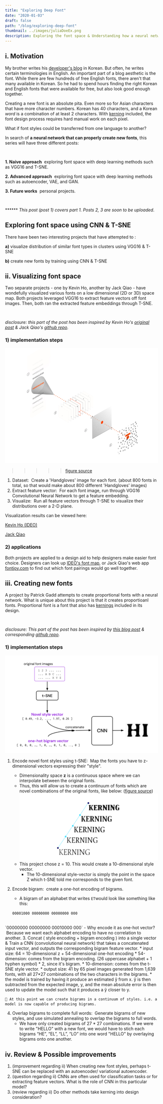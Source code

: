 ```yaml
---
title: "Exploring Deep Font"
date: "2020-01-03"
draft: false
path: "/blog/exploring-deep-font"
thumbnail: ../images/juliaDoeEx.png
description: Exploring the font space & Understanding how a neural network creates new fonts.
---
```


## i. Motivation
My brother writes his [developer's blog](https://www.hohyeonmoon.com/) in Korean. But often, he writes certain terminologies in English. 
An important part of a blog aesthetic is the font. While there are few hundreds of free English fonts, there aren't that many available in Korean.
So he had to spend hours finding the right Korean and English fonts that were available for free, but also look good enough together. 

Creating a new font is an absolute pita. Even more so for Asian characters that have more character numbers. 
Korean has 40 characters, and a Korean *word* is a combination of at least 2 characters. 
With [kerning](https://type.method.ac/) included, the font design process requires hard manual work on each pixel. 

What if font styles could be transferred from one language to another? 


In search of **a neural network that can properly create new fonts**, this series will have three different posts: 

<br/>


**1.  Naive approach**  exploring font space with deep learning methods such as VGG16 and T-SNE. 

**2.  Advanced approach**  exploring font space with deep learning methods such as autoencoder, VAE, and GAN.

**3.  Future works**  personal projects.

<br/>

****** *This post (post 1) covers part 1. Posts 2, 3 are soon to be uploaded*.


## Exploring font space using CNN & T-SNE
There have been two interesting projects that have attempted to :

**a)** visualize distribution of similar font types in clusters using VGG16 & T-SNE

**b)** create new fonts by training using CNN & T-SNE  

## ii. Visualizing font space
Two separate projects - one by Kevin Ho, another by Jack Qiao - have wondefully visualized various fonts on a low dimensional (2D or 3D) space map. 
Both projects leveraged VGG16 to extract feature vectors off font images. Then, both ran the extracted feature embeddings through T-SNE.

<br/>

*disclosure: this part of the post has been inspired by Kevin Ho's [original post](https://medium.com/ideo-stories/organizing-the-world-of-fonts-with-ai-7d9e49ff2b25) 
& Jack Qiao's [github repo](https://github.com/Jack000/fontjoy).*

### 1) implementation steps
![ideo-implementation](../images/post04-ideo-implementation.jpeg)
>>>>> [figure source](https://medium.com/ideo-stories/organizing-the-world-of-fonts-with-ai-7d9e49ff2b25)
1. Dataset:  Create a 'Handgloves' image for each font. (about 800 fonts in total, so that would make about 800 different 'Handgloves' images)
2. Extract feature vector:  For each font image, run through VGG16 Convolutional Neural Network to get a feature embedding. 
3. Visualize:  Run all feature vectors through T-SNE to visualize their distributions over a 2-D plane. 

Visualization results can be viewed here:

[Kevin Ho (IDEO)](http://fontmap.ideo.com/)

[Jack Qiao](https://fontjoy.com/projector/)

### 2) applications 
Both projects are applied to a design aid to help designers make easier font choice. Designers can look up [IDEO's font map](http://fontmap.ideo.com/), or Jack Qiao's web app [fontjoy.com](http://fontjoy.com) to find out which font pairings would go well together.


## iii. Creating new fonts
A project by Patrick Gadd attempts to create proportional fonts with a neural network.
What is unique about this project is that it creates proportioanl fonts. Proportional font is a font that also has [kernings](https://en.wikipedia.org/wiki/Kerning) included in its design. 

<br/>

*disclosure: This part of the post has been inspired by [this blog post](https://patrickgadd.github.io/feel-the-kern/) & corresponding [github repo](https://github.com/patrickgadd/feel-the-kern).*

### 1) implementation steps 

![feel-the-kern-arch](../images/post04-feel-the-kern-arch.png)
1. Encode novel font styles using t-SNE:  Map the fonts you have to z-dimensional vectors expressing their "style".
	* Dimensionality space **z** is a continuous space where we can interpolate between the original fonts.
	* Thus, this will allow us to create a continuum of fonts which are novel combinations of the original fonts, like below: ([figure source](https://patrickgadd.github.io/feel-the-kern/)) 
	![font-continuum](../images/post04-font-continuum.png)
	* This project chose z = 10. This would create a 10-dimensional style vector.
		- The 10-dimensional style-vector is simply the point in the space Z which t-SNE told me corresponds to the given font.

2. Encode bigram:  create a one-hot encoding of bigrams.
	- A bigram of an alphabet that writes `ET`would look like something like this:
	
	`00001000 00000000 00000000 000	`
<br/>
	`00000000 00000000 00010000 000`
	- Why encode it as one-hot vector?  Because we want each alphabet encoding to have no correlation to another.
3. Concat ( style encoding + bigram encoding ) into a single vector & Train a CNN (convolutional neural network) that takes a concatenated input vector, and outputs the corresponding bigram feature vector.
	* input size: 64 = 10-dimensional z + 54-dimensional one-hot encoding 
		* 54-dimension: comes from the bigram encoding. (26 uppercase alphabet + 1 hyphen symbol) * 2, since it's bigram.
		* 10-dimension: comes from the t-SNE style vector. 
	* output size: 41 by 65 pixel images generated from 1,639 fonts, with all 27*27 combinations of the two characters in the bigrams.
	* the model is trained by having it produce an estimated ỹ from x. ỹ is then subtracted from the expected image, y, 
	and the mean absolute error is then used to update the model such that it produces a ỹ closer to y.
	
	📌 At this point we can create bigrams in a continuum of styles. i.e. a model is now capable of producing bigrams.
4. Overlap bigrams to complete full words:  Generate bigrams of new styles, and use simulated annealing to overlap the bigrams to full words.
	* We have only created bigrams of 27 * 27 combinations. If we were to write "HELLO" with a new font, we would have to stich each bigrams “HE”, “EL”, “LL”, “LO”  into one word "HELLO"
	by overlaying bigrams onto one another.
	<!--![overlay-bigrams](../images/post04-overlay-bigrams.gif)-->

## iv. Review & Possible improvements
1. (improvement regarding ii) When creating new font styles, perhaps t-SNE can be replaced with an autoencoder/ variational autoencoder. 
2. (question regarding ii) CNNs are often used for classification tasks or for extracting feature vectors. What is the role of CNN in this particular model?
3. (review regarding ii) Do other methods take kerning into design consideration?

<!-- 
series into 3 parts - intro 
1. VGG
2. feel the kern 무슨 nn?
3. auto encoder
4. vae, gan 
- gan: glyphgan, deep gan, 
- pix2pix => zi2zi (https://kaonashi-tyc.github.io/2017/04/06/zi2zi.html)
5. future 1 :  style transfer :  english fonts to korean  using cycle gan??? 
	then what is cycle gan ??? where is it used?
	what other ways are there to trasfer style?
6. future 2 : new fonts dataset -- only containing fonts with legit characters 
	- google fonts
	- behance free fonts 
	- ==> train with these fonts and see if the nn creates fonts that look like ones that arent free (ex. apercu)
7. future 3:  
-->



